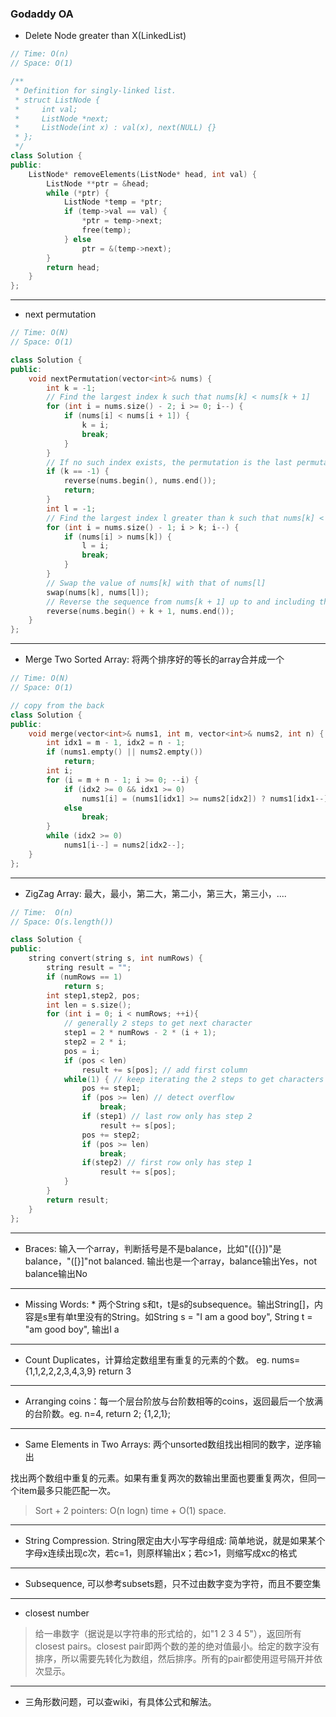 ### Godaddy OA

*	Delete Node greater than X(LinkedList)

```cpp
// Time: O(n)
// Space: O(1)

/**
 * Definition for singly-linked list.
 * struct ListNode {
 *     int val;
 *     ListNode *next;
 *     ListNode(int x) : val(x), next(NULL) {}
 * };
 */
class Solution {
public:
    ListNode* removeElements(ListNode* head, int val) {
        ListNode **ptr = &head;
        while (*ptr) {
            ListNode *temp = *ptr;
            if (temp->val == val) {
                *ptr = temp->next;
                free(temp);
            } else
                ptr = &(temp->next);
        }
        return head;
    }
};
```

---

*	next permutation

```cpp
// Time: O(N)
// Space: O(1)

class Solution {
public:
    void nextPermutation(vector<int>& nums) {
        int k = -1;
        // Find the largest index k such that nums[k] < nums[k + 1]
    	for (int i = nums.size() - 2; i >= 0; i--) {
    		if (nums[i] < nums[i + 1]) {
    			k = i;
    			break;
    		}
    	} 
    	// If no such index exists, the permutation is the last permutation
    	if (k == -1) {
    	    reverse(nums.begin(), nums.end());
    	    return;
    	}
    	int l = -1;
    	// Find the largest index l greater than k such that nums[k] < nums[l]
    	for (int i = nums.size() - 1; i > k; i--) {
    		if (nums[i] > nums[k]) {
    			l = i;
    			break;
    		} 
    	} 
    	// Swap the value of nums[k] with that of nums[l]
    	swap(nums[k], nums[l]);
    	// Reverse the sequence from nums[k + 1] up to and including the final element nums[n].
    	reverse(nums.begin() + k + 1, nums.end()); 
    }
};
```

---

*	Merge Two Sorted Array: 将两个排序好的等长的array合并成一个

```cpp
// Time: O(N)
// Space: O(1)

// copy from the back
class Solution {
public:
    void merge(vector<int>& nums1, int m, vector<int>& nums2, int n) {
        int idx1 = m - 1, idx2 = n - 1;
        if (nums1.empty() || nums2.empty())
            return;
        int i;
        for (i = m + n - 1; i >= 0; --i) {
            if (idx2 >= 0 && idx1 >= 0)
                nums1[i] = (nums1[idx1] >= nums2[idx2]) ? nums1[idx1--] : nums2[idx2--];
            else
                break;
        }
        while (idx2 >= 0)
            nums1[i--] = nums2[idx2--];
    }
};
```

---

*   ZigZag Array: 最大，最小，第二大，第二小，第三大，第三小，....

```cpp
// Time:  O(n)
// Space: O(s.length())

class Solution {
public:
    string convert(string s, int numRows) {
        string result = "";
        if (numRows == 1)
            return s;
        int step1,step2, pos;
        int len = s.size();
        for (int i = 0; i < numRows; ++i){
            // generally 2 steps to get next character
            step1 = 2 * numRows - 2 * (i + 1); 
            step2 = 2 * i;
            pos = i;
            if (pos < len)
                result += s[pos]; // add first column
            while(1) { // keep iterating the 2 steps to get characters
                pos += step1;
                if (pos >= len) // detect overflow
                    break;
                if (step1) // last row only has step 2
                    result += s[pos];
                pos += step2;
                if (pos >= len)
                    break;
                if(step2) // first row only has step 1
                    result += s[pos];
            }
        }
        return result;
    }
};
```

---

*	Braces: 输入一个array，判断括号是不是balance，比如"([{}])"是balance，"([}]"not balanced. 输出也是一个array，balance输出Yes，not balance输出No

---

*	Missing Words: *  两个String s和t，t是s的subsequence。输出String[]，内容是s里有单t里没有的String。如String s = "I am a good boy", String t = "am good boy", 输出I a

---

*	Count Duplicates，计算给定数组里有重复的元素的个数。 eg. nums={1,1,2,2,2,3,4,3,9} return 3

---

*	Arranging coins：每一个层台阶放与台阶数相等的coins，返回最后一个放满的台阶数。eg. n=4, return 2; {1,2,1};

---

*   Same Elements in Two Arrays: 两个unsorted数组找出相同的数字，逆序输出

找出两个数组中重复的元素。如果有重复两次的数输出里面也要重复两次，但同一个item最多只能匹配一次。

>   Sort + 2 pointers: O(n logn) time + O(1) space.

---

*   String Compression. String限定由大小写字母组成: 简单地说，就是如果某个字母x连续出现c次，若c=1，则原样输出x；若c>1，则缩写成xc的格式

---

*   Subsequence, 可以参考subsets题，只不过由数字变为字符，而且不要空集

---

*	closest number

>   给一串数字（据说是以字符串的形式给的，如"1 2 3 4 5"），返回所有closest pairs。closest pair即两个数的差的绝对值最小。给定的数字没有排序，所以需要先转化为数组，然后排序。所有的pair都使用逗号隔开并依次显示。

---

*	三角形数问题，可以查wiki，有具体公式和解法。


